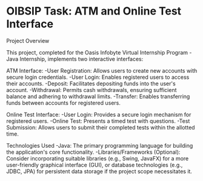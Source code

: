 # OIBSIP Task: ATM and Online Test Interface

Project Overview

This project, completed for the Oasis Infobyte Virtual Internship Program - Java Internship, implements two interactive interfaces:

ATM Interface:
-User Registration: Allows users to create new accounts with secure login credentials.
-User Login: Enables registered users to access their accounts.
-Deposit: Facilitates depositing funds into the user's account.
-Withdrawal: Permits cash withdrawals, ensuring sufficient balance and adhering to withdrawal limits.
-Transfer: Enables transferring funds between accounts for registered users.

Online Test Interface:
-User Login: Provides a secure login mechanism for registered users.
-Online Test: Presents a timed test with questions.
-Test Submission: Allows users to submit their completed tests within the allotted time.

Technologies Used
-Java: The primary programming language for building the application's core functionality.
-Libraries/Frameworks (Optional): Consider incorporating suitable libraries (e.g., Swing, JavaFX) for a more user-friendly graphical interface (GUI), or database technologies (e.g., JDBC, JPA) for persistent data storage if the project scope necessitates it.
